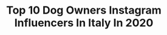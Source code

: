 ---
title: Top 10 Dog Owners Instagram Influencers In Italy In 2020
description: >-
  Find top dog owners Instagram influencers in Italy in 2020. Most popular hashtags: #dog #iorestoacasa #dogsofinstagram #dogs.
platform: Instagram
profiles:
  - username: "milena_and_her_dog"
    fullname: >-
      Milena
    location: "Italy"
    followers: 11821
    engagement: 718
    commentsToLikes: 0.047082
    avatar: "https://scontent-lhr8-1.cdninstagram.com/v/t51.2885-19/s320x320/90742595_2249195408720276_6872139392350158848_n.jpg?_nc_ht=scontent-lhr8-1.cdninstagram.com&_nc_ohc=OiNx6UgWtl0AX8mF7hS&oh=6dad739e40776bc557fb5c9a2bf7f72e&oe=5EBBF33A"
    verified: false
    hashtags: "#dogsofinstagram, #dreizinnen, #mountains, #nonstopdogwear"
  - username: "hundisne"
    fullname: >-
      ᑎEᒪᒪO TᕼE TᖇᗩᐯEᒪEᖇ
    location: "Italy"
    followers: 6983
    engagement: 2208
    commentsToLikes: 0.046825
    avatar: "https://scontent-lht6-1.cdninstagram.com/v/t51.2885-19/s320x320/57257152_417735785708829_4175424659501613056_n.jpg?_nc_ht=scontent-lht6-1.cdninstagram.com&_nc_ohc=-Mj3KPLAp_gAX8Npv6X&oh=6ecdb70f62aee37e62a507da204f46ae&oe=5EBCB5BC"
    verified: false
    hashtags: "#adventuredogs, #dogphotoshoot, #hikingdogofinstagram, #pupdoggydog"
  - username: "veronicamarzu"
    fullname: >-
      𝐕𝐞𝐫𝐨𝐧𝐢𝐜𝐚 𝐌𝐚𝐫𝐳𝐮𝐥𝐥𝐨
    location: "Italy"
    followers: 22226
    engagement: 754
    commentsToLikes: 0.027765
    avatar: "https://scontent-ams4-1.cdninstagram.com/v/t51.2885-19/s320x320/67131108_704464160049150_1063565929784279040_n.jpg?_nc_ht=scontent-ams4-1.cdninstagram.com&_nc_ohc=GQcShU2OPHMAX_Gmcw9&oh=185c95972391e933f21b796cc0493ac1&oe=5EBB6564"
    verified: false
    hashtags: "#workoutchallenge, #curiosity, #igstories, #crazy"
  - username: "lucy.mig"
    fullname: >-
      Lucia 🌸
    location: "Italy"
    followers: 7122
    engagement: 1080
    commentsToLikes: 0.062973
    avatar: "https://scontent-gmp1-1.cdninstagram.com/v/t51.2885-19/s320x320/80313962_2747867975261821_2018269621324349440_n.jpg?_nc_ht=scontent-gmp1-1.cdninstagram.com&_nc_ohc=xaMdK6LrsZwAX8_YLhC&oh=96449c17ab897d59288713dc607a8c7b&oe=5E9BCE04"
    verified: false
    hashtags: "#rural, #arthur, #excellent, #naturelovers"
  - username: "ericazen_lifestyle"
    fullname: >-
      EZlifestyle
    location: "Italy"
    followers: 22711
    engagement: 368
    commentsToLikes: 0.037140
    avatar: "https://scontent-lhr8-1.cdninstagram.com/v/t51.2885-19/s320x320/71829183_2551025885128067_7940277688483184640_n.jpg?_nc_ht=scontent-lhr8-1.cdninstagram.com&_nc_ohc=XzEjXjNCKFUAX-qQOz7&oh=2f728b5d2cf4fb3243bde8aefe478671&oe=5EBA19D5"
    verified: false
    hashtags: "#ricettelight, #goodvibes, #fashionaddict, #happygirl"
  - username: "joysalamehofficial"
    fullname: >-
      Joy Salameh Hayek / جوي سلامة
    location: "Italy"
    followers: 57627
    engagement: 140
    commentsToLikes: 0.017373
    avatar: "https://scontent-ams4-1.cdninstagram.com/v/t51.2885-19/s320x320/85109249_1109037759456734_5556565341645045760_n.jpg?_nc_ht=scontent-ams4-1.cdninstagram.com&_nc_ohc=98zhGKJOxUgAX8AKDb0&oh=b006e6cbe73f53bd65d3130655bcc0e5&oe=5EB39365"
    verified: true
    hashtags: "#orange, #italia, #bailey, #puppylove"
  - username: "ale_rm_77"
    fullname: >-
      Alessandro N.
    location: "Italy"
    followers: 12366
    engagement: 674
    commentsToLikes: 0.008786
    avatar: "https://instagram.fewr1-6.fna.fbcdn.net/v/t51.2885-19/s320x320/66644582_1202310749950864_48582629942886400_n.jpg?_nc_ht=instagram.fewr1-6.fna.fbcdn.net&_nc_ohc=UPROVEiYpV4AX_9velO&oh=3fb2164621ddacf74f4cdb9b99e7cabd&oe=5EA56985"
    verified: false
    hashtags: "#ripresa, #holiday, #nuoto, #bepositive"
  - username: "mauro_valeri"
    fullname: >-
      Mauro Valeri
    location: "Italy"
    followers: 8074
    engagement: 922
    commentsToLikes: 0.043170
    avatar: "https://scontent-ams4-1.cdninstagram.com/v/t51.2885-19/s320x320/82973931_869134766861304_2755024974090600448_n.jpg?_nc_ht=scontent-ams4-1.cdninstagram.com&_nc_ohc=X547POngUDIAX_y1Gri&oh=eb3581ea5335663af2e5d5a659d78b49&oe=5EBC4A96"
    verified: false
    hashtags: "#bavarianalps, #landscapecaptures, #goprofusion, #djimavic"
  - username: "alefranz_kim.gsd"
    fullname: >-
      RF - ALE - KIM
    location: "Italy"
    followers: 17568
    engagement: 742
    commentsToLikes: 0.015113
    avatar: "https://scontent-amt2-1.cdninstagram.com/v/t51.2885-19/s320x320/73533236_1174159862974371_988514863800123392_n.jpg?_nc_ht=scontent-amt2-1.cdninstagram.com&_nc_ohc=_XfUh21w8FUAX9LA-Lh&oh=668820e5fe5ece901a56bd5ee2f08d31&oe=5EBA433A"
    verified: false
    hashtags: "#dogs, #canonitalia, #forevergermansheps, #hikingwithdogs"
---